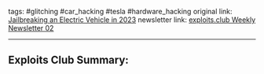 tags: #glitching #car_hacking #tesla #hardware_hacking
original link:  [Jailbreaking an Electric Vehicle in 2023](https://www.youtube.com/watch?v=5tLNRk7mZXo&t=18s&ab_channel=BlackHat&ref=blog.exploits.club)
newsletter link: [exploits.club Weekly Newsletter 02](https://blog.exploits.club/exploits-club-weekly-newsletter-02/)

---
## Exploits Club Summary:
> 